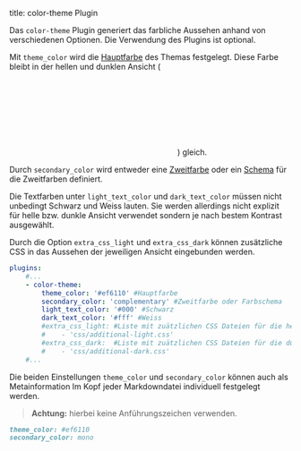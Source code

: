 title: color-theme Plugin

Das `color-theme` Plugin generiert das farbliche Aussehen anhand von verschiedenen Optionen. Die Verwendung des Plugins ist optional.

Mit `theme_color` wird die [Hauptfarbe](primary/) des Themas festgelegt. Diese Farbe bleibt in der hellen und dunklen Ansicht (<svg class="svg-1em"><use xlink:href="#theme-toggle" /></svg>) gleich.

Durch `secondary_color` wird entweder eine [Zweitfarbe](secondary/) oder ein [Schema](secondary/mono/) für die Zweitfarben definiert.

Die Textfarben unter `light_text_color` und `dark_text_color` müssen nicht unbedingt Schwarz und Weiss lauten.
Sie werden allerdings nicht explizit für helle bzw. dunkle Ansicht verwendet sondern je nach bestem Kontrast ausgewählt.

Durch die Option `extra_css_light` und `extra_css_dark` können zusätzliche CSS in das Aussehen der jeweiligen Ansicht eingebunden werden.

```yaml
plugins:
    #...
    - color-theme:
        theme_color: '#ef6110' #Hauptfarbe
        secondary_color: 'complementary' #Zweitfarbe oder Farbschema
        light_text_color: '#000' #Schwarz
        dark_text_color: '#fff' #Weiss
        #extra_css_light: #Liste mit zuätzlichen CSS Dateien für die helle Ansicht
        #    - 'css/additional-light.css'
        #extra_css_dark:  #Liste mit zuätzlichen CSS Dateien für die dunkle Ansicht
        #    - 'css/additional-dark.css'
    #...
```

Die beiden Einstellungen `theme_color` und `secondary_color` können auch als Metainformation Im Kopf jeder Markdowndatei individuell festgelegt werden.

> **Achtung:** hierbei keine Anführungszeichen verwenden.

```markdown
theme_color: #ef6110
secondary_color: mono
```
